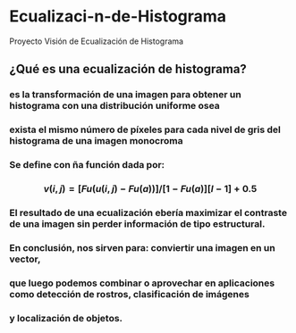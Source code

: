 # Ecualizaci-n-de-Histograma
Proyecto Visión de Ecualización de Histograma
## ¿Qué es una ecualización de histograma? 
### es la transformación de una imagen para obtener un histograma con una distribución uniforme osea 
### exista el mismo número de píxeles para cada nivel de gris del histograma de una imagen monocroma
### Se define con ña función dada por: 
### $$ v(i,j)= [Fu(u(i,j)-Fu(a))]/[1-Fu(a)][l-1]+0.5 $$
### El resultado de una ecualización ebería maximizar el contraste de una imagen sin perder información de tipo estructural. 
### En conclusión, nos sirven para: conviertir una imagen en un vector, 
### que luego podemos combinar o aprovechar en aplicaciones como detección de rostros, clasificación de imágenes 
### y localización de objetos.